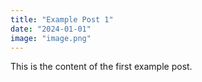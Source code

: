 ```yaml
---
title: "Example Post 1"
date: "2024-01-01"
image: "image.png"
---
```


This is the content of the first example post.